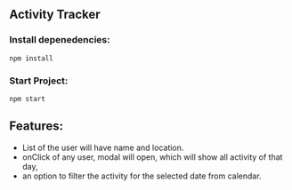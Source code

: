 ## Activity Tracker

 ### Install depenedencies: 
    
    npm install

 ### Start Project:
    
    npm start



## Features:

  * List of the user  will have name and location.
  * onClick of any user, modal will open, which will show all activity of that day,
  * an option to filter the activity for the selected date from calendar.